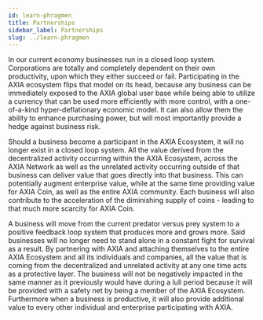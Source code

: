 ```yaml
---
id: learn-phragmen
title: Partnerships
sidebar_label: Partnerships
slug: ../learn-phragmen
---
```


In our current economy businesses run in a closed loop system. Corporations are totally and completely dependent on their own productivity, upon which they either succeed or fail. Participating in the AXIA ecosystem flips that model on its head, because any business can be immediately exposed to the AXIA global user base while being able to utilize a currency that can be used more efficiently with more control, with a one-of-a-kind hyper-deflationary economic model. It can also allow them the ability to enhance purchasing power, but will most importantly provide a hedge against business risk. 

Should a business become a participant in the AXIA Ecosystem, it will no longer exist in a closed loop system. All the value derived from the decentralized activity occurring within the AXIA Ecosystem, across the AXIA Network as well as the unrelated activity occurring outside of that business can deliver value that goes directly into that business. This can potentially augment enterprise value, while at the same time providing value for AXIA Coin, as well as the entire AXIA community. Each business will also contribute to the acceleration of the diminishing supply of coins - leading to that much more scarcity for AXIA Coin.
 
A business will move from the current predator versus prey system to a positive feedback loop system that produces more and grows more. Said businesses will no longer need to stand alone in a constant fight for survival as a result. By partnering with AXIA and attaching themselves to the entire AXIA Ecosystem and all its individuals and companies, all the value that is coming from the decentralized and unrelated activity at any one time acts as a protective layer. The business will not be negatively impacted in the same manner as it previously would have during a lull period because it will be provided with a safety net by being a member of the AXIA Ecosystem. Furthermore when a business is productive, it will also provide additional value to every other individual and enterprise participating with AXIA.

